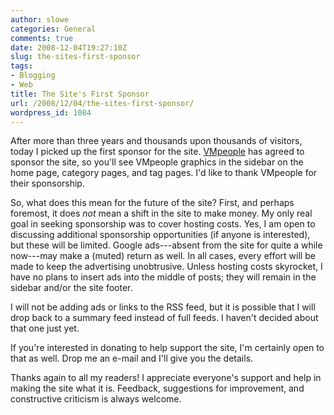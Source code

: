 ```yaml
---
author: slowe
categories: General
comments: true
date: 2008-12-04T19:27:10Z
slug: the-sites-first-sponsor
tags:
- Blogging
- Web
title: The Site's First Sponsor
url: /2008/12/04/the-sites-first-sponsor/
wordpress_id: 1084
---
```


After more than three years and thousands upon thousands of visitors, today I picked up the first sponsor for the site. [VMpeople](http://www.vmpeople.net/) has agreed to sponsor the site, so you'll see VMpeople graphics in the sidebar on the home page, category pages, and tag pages. I'd like to thank VMpeople for their sponsorship.

So, what does this mean for the future of the site? First, and perhaps foremost, it does _not_ mean a shift in the site to make money. My only real goal in seeking sponsorship was to cover hosting costs. Yes, I am open to discussing additional sponsorship opportunities (if anyone is interested), but these will be limited. Google ads---absent from the site for quite a while now---may make a (muted) return as well. In all cases, every effort will be made to keep the advertising unobtrusive. Unless hosting costs skyrocket, I have no plans to insert ads into the middle of posts; they will remain in the sidebar and/or the site footer.

I will not be adding ads or links to the RSS feed, but it is possible that I will drop back to a summary feed instead of full feeds. I haven't decided about that one just yet.

If you're interested in donating to help support the site, I'm certainly open to that as well. Drop me an e-mail and I'll give you the details.

Thanks again to all my readers! I appreciate everyone's support and help in making the site what it is. Feedback, suggestions for improvement, and constructive criticism is always welcome.
